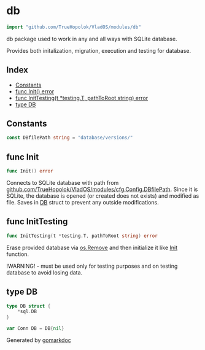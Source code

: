 <!-- Code generated by gomarkdoc. DO NOT EDIT -->

# db

```go
import "github.com/TrueHopolok/VladOS/modules/db"
```

db package used to work in any and all ways with SQLite database.

Provides both initalization, migration, execution and testing for database.

## Index

- [Constants](<#constants>)
- [func Init\(\) error](<#Init>)
- [func InitTesting\(t \*testing.T, pathToRoot string\) error](<#InitTesting>)
- [type DB](<#DB>)


## Constants

<a name="DBfilePath"></a>

```go
const DBfilePath string = "database/versions/"
```

<a name="Init"></a>
## func Init

```go
func Init() error
```

Connects to SQLite database with path from [github.com/TrueHopolok/VladOS/modules/cfg.Config.DBfilePath](<https://pkg.go.dev/github.com/TrueHopolok/VladOS/modules/cfg/#Config.DBfilePath>). Since it is SQLite, the database is opened \(or created does not exists\) and modified as file. Saves in [DB](<#DB>) struct to prevent any outside modifications.

<a name="InitTesting"></a>
## func InitTesting

```go
func InitTesting(t *testing.T, pathToRoot string) error
```

Erase provided database via [os.Remove](<https://pkg.go.dev/os/#Remove>) and then initialize it like [Init](<#Init>) function.

\!WARNING\! \- must be used only for testing purposes and on testing database to avoid losing data.

<a name="DB"></a>
## type DB



```go
type DB struct {
    *sql.DB
}
```

<a name="Conn"></a>

```go
var Conn DB = DB{nil}
```

Generated by [gomarkdoc](<https://github.com/princjef/gomarkdoc>)
